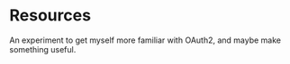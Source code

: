# Resources

An experiment to get myself more familiar with OAuth2, and maybe make something useful.
